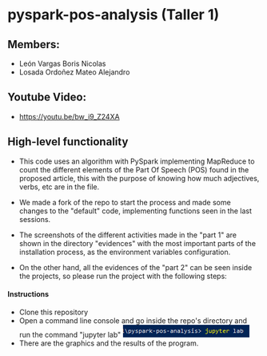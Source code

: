 # pyspark-pos-analysis (Taller 1)

## Members:
- León Vargas Boris Nicolas
- Losada Ordoñez Mateo Alejandro


## Youtube Video:
- https://youtu.be/bw_i9_Z24XA


## High-level functionality

- This code uses an algorithm with PySpark implementing MapReduce to count the different elements of the Part Of Speech (POS) found in the proposed article, this with the purpose of knowing how much adjectives, verbs, etc are in the file.

- We made a fork of the repo to start the process and made some changes to the "default" code, implementing functions seen in the last sessions. 

- The screenshots of the different activities made in the "part 1" are shown in the directory "evidences" with the most important parts of the installation process, as the environment variables configuration.

- On the other hand, all the evidences of the "part 2" can be seen inside the projects, so please run the project with the following steps:

#### Instructions

+ Clone this repository
+ Open a command line console and go inside the repo's directory and run the command "jupyter lab"
![](./evidences/command.png)
+ There are the graphics and the results of the program.
